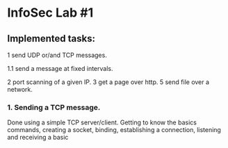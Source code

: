 # InfoSec Lab #1 

## Implemented tasks: 
1 send UDP or/and TCP messages.

1.1  send a message at fixed intervals.

2 port scanning of a given IP. 
3 get a page over http. 
5 send file over a network. 

### 1. Sending a TCP message.
Done using a simple TCP server/client. Getting to know the basics commands, creating a socket, binding, establishing a connection, listening and receiving a basic 
